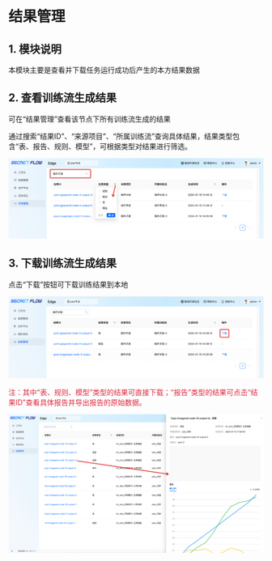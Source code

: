# 结果管理

## 1. 模块说明

本模块主要是查看并下载任务运行成功后产生的本方结果数据

## 2. 查看训练流生成结果

可在“结果管理”查看该节点下所有训练流生成的结果

通过搜索“结果ID”、“来源项目”、“所属训练流”查询具体结果，结果类型包含“表、报告、规则、模型”，可根据类型对结果进行筛选。

![Result1](../../../imgs/result1.png)

## 3. 下载训练流生成结果

点击“下载”按钮可下载训练结果到本地

![Result3](../../../imgs/result3.png)

<font color=#DF2A3F> 注：其中“表、规则、模型”类型的结果可直接下载；“报告”类型的结果可点击“结果ID”查看具体报告并导出报告的原始数据。</font>

![Result4](../../../imgs/result4.png)